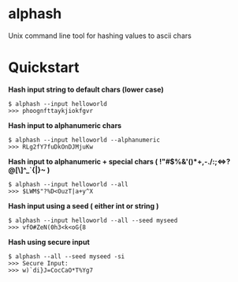 alphash
=======

Unix command line tool for hashing values to ascii chars

Quickstart
=====================================

**Hash input string to default chars (lower case)**

    $ alphash --input helloworld
    >>> phoognfttaykjiokfgvr
    
**Hash input to alphanumeric chars**

    $ alphash --input helloworld --alphanumeric 
    >>> RLg2fY7fuDkOnDJMjuKw

**Hash input to alphanumeric + special chars  ( !"#$%&\'()*+,-./:;<=>?@[\\]^_`{|}~ )**

    $ alphash --input helloworld --all
    >>> $LWM$"?%D<OuzT|a+y^X
    
**Hash input using a seed ( either int or string )**

    $ alphash --input helloworld --all --seed myseed
    >>> vfO#ZeN(0h3<k<oG{8
    
**Hash using secure input**

    $ alphash --all --seed myseed -si
    >>> Secure Input:
    >>> w)`di}J=CocCaO*T%Yg7
